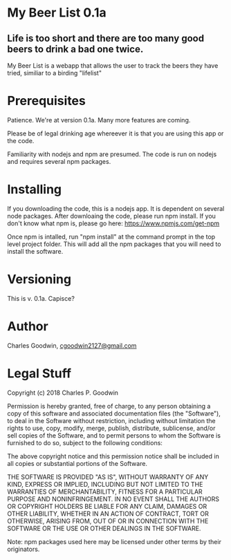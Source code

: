 # My Beer List 0.1a

## Life is too short and there are too many good beers to drink a bad one twice.

My Beer List is a webapp that allows the user to track the beers they have tried, similiar to a birding "lifelist"  

# Prerequisites

Patience.  We're at version 0.1a.  Many more features are coming.

Please be of legal drinking age whereever it is that you are using this app or the code.

Familiarity with nodejs and npm are presumed.  The code is run on nodejs and requires several npm packages.  

# Installing

If you downloading the code, this is a nodejs app.  It is dependent on several node packages.  After downloaing the code, please run npm install.  If you don't know what npm is, please go here: https://www.npmjs.com/get-npm

Once npm is intalled, run "npm install" at the command prompt in the top level project folder.  This will add all the npm packages that you will need to install the software.  

# Versioning

This is v. 0.1a.  Capisce? 

# Author

Charles Goodwin, cgoodwin2127@gmail.com

# Legal Stuff

Copyright (c) 2018 Charles P. Goodwin

Permission is hereby granted, free of charge, to any person obtaining a copy of this software and associated documentation files (the "Software"), to deal in the Software without restriction, including without limitation the rights to use, copy, modify, merge, publish, distribute, sublicense, and/or sell copies of the Software, and to permit persons to whom the Software is furnished to do so, subject to the following conditions:

The above copyright notice and this permission notice shall be included in all copies or substantial portions of the Software.

THE SOFTWARE IS PROVIDED "AS IS", WITHOUT WARRANTY OF ANY KIND, EXPRESS OR IMPLIED, INCLUDING BUT NOT LIMITED TO THE WARRANTIES OF MERCHANTABILITY, FITNESS FOR A PARTICULAR PURPOSE AND NONINFRINGEMENT. IN NO EVENT SHALL THE AUTHORS OR COPYRIGHT HOLDERS BE LIABLE FOR ANY CLAIM, DAMAGES OR OTHER LIABILITY, WHETHER IN AN ACTION OF CONTRACT, TORT OR OTHERWISE, ARISING FROM, OUT OF OR IN CONNECTION WITH THE SOFTWARE OR THE USE OR OTHER DEALINGS IN THE SOFTWARE.

Note: npm packages used here may be licensed under other terms by their originators.  
